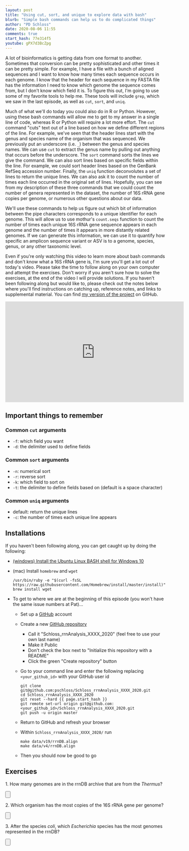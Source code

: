 ```yaml
---
layout: post
title: "Using cut, sort, and unique to explore data with bash"
blurb: "Simple bash commands can help us to do complicated things"
author: "PD Schloss"
date: 2020-08-06 11:55
comments: true
start_hash: 77e314f5
youtube: gPX7d3BcZpg
---
```


A lot of bioinformatics is getting data from one format to another. Sometimes that conversion can be pretty sophisticated and other times it can be pretty simple. For example, I have a file with a bunch of aligned sequences and I want to know how many times each sequence occurs in each genome. I know that the header for each sequence in my FASTA file has the information I need to know which genome the sequence comes from, but I don't know which field it is. To figure this out, I'm going to use some of my favorite tools to help me. These tools will include `grep`, which we saw in the last episode, as well as `cut`, `sort`, and `uniq`.

Much of what we'll do today you could also do in R or Python. However, using these bash commands will allow me to get to my answer in a single line of code, whereas R or Python will require a lot more effort. The `cut` command "cuts" text out of a line based on how we define different regions of the line. For example, we've seen that the header lines start with the genus and species name of the organism that was sequenced. We previously put an underscore (i.e. `_`) between the genus and species names. We can use `cut` to extract the genus name by pulling out anything that occurs before the underscore. The `sort` command sorts the lines we give the command. We can also sort lines based on specific fields within the line. For example, we could sort header lines based on the GenBank RefSeq accession number. Finally, the `uniq` function deconvolutes a set of lines to return the unique lines. We can also ask it to count the number of times each line occurred in the original set of lines. Hopefully, you can see from my description of these three commands that we could count the number of genera represented in the dataset, the number of 16S rRNA gene copies per genome, or numerous other questions about our data.

We'll use these commands to help us figure out which bit of information between the pipe characters corresponds to a unique identifier for each genome. This will allow us to use mothur's `count.seqs` function to count the number of times each unique 16S rRNA gene sequence appears in each genome and the number of times it appears in more distantly related genomes. If we can generate this information, we can use it to quantify how specific an amplicon sequence variant or ASV is to a genome, species, genus, or any other taxonomic level.

Even if you're only watching this video to learn more about bash commands and don't know what a 16S rRNA gene is, I'm sure you'll get a lot out of today's video. Please take the time to follow along on your own computer and attempt the exercises. Don't worry if you aren't sure how to solve the exercises, at the end of the video I will provide solutions. If you haven't been following along but would like to, please check out the notes below where you'll find instructions on catching up, reference notes, and links to supplemental material. You can find [my version of the project](https://github.com/pschloss/Schloss_rrnAnalysis_XXXX_2020) on GitHub.

<iframe style="margin: 0 auto;display:block;" width="560" height="315" src="https://www.youtube.com/embed/{{ page.youtube }}" frameborder="0" allow="accelerometer; autoplay; encrypted-media; gyroscope; picture-in-picture" allowfullscreen></iframe>


## Important things to remember

### Common `cut` arguments
* `-f`: which field you want
* `-d`: the delimiter used to define fields


### Common `sort` arguments
* `-n`: numerical sort
* `-r`: reverse sort
* `-k`: which field to sort on
* `-t`: the delimiter to define fields based on (default is a space character)


### Common `uniq` arguments
* default: return the unique lines
* `-c`: the number of times each unique line appears


## Installations

If you haven't been following along, you can get caught up by doing the following:

* [(windows) Install the Ubuntu Linux BASH shell for Windows 10](https://itsfoss.com/install-bash-on-windows/)
* (mac) Install `homebrew` and `wget`  

	```
	/usr/bin/ruby -e "$(curl -fsSL https://raw.githubusercontent.com/Homebrew/install/master/install)"
	brew install wget
	```

* To get to where we are at the beginning of this episode (you won't have the same issue numbers at Pat)...
  - Set up a [GitHub](https://www.github.com) account
  - Create a new [GitHub repository](https://github.com/new)
    - Call it "Schloss_rrnAnalysis_XXXX_2020" (feel free to use your own last name)
    - Make it Public
    - Don't check the box next to "Initialize this repository with a README"
    - Click the green "Create repository" button
  - Go to your command line and enter the following replacing `<your_github_id>` with your GitHub user id

		git clone git@github.com:pschloss/Schloss_rrnAnalysis_XXXX_2020.git
		cd Schloss_rrnAnalysis_XXXX_2020
		git reset --hard {{ page.start_hash }}
		git remote set-url origin git@github.com:<your_github_id>/Schloss_rrnAnalysis_XXXX_2020.git
		git push -u origin master  

  - Return to GitHub and refresh your browser
  - Within `Schloss_rrnAnalysis_XXXX_2020/` run

	```
	make data/v19/rrnDB.align
	make data/v4/rrnDB.align
	```

  - Then you should now be good to go


## Exercises

1\. How many genomes are in the rrnDB archive that are from the *Thermus*?

<input type="button" class="hideshow">
<div markdown="1" style="display:none;">
16

```
grep ">Thermus" data/raw/rrnDB-5.6_16S_rRNA.fasta | cut -f 2 -d "|" | sort | uniq | wc -l
```
</div>

2\. Which organism has the most copies of the 16S rRNA gene per genome?

<input type="button" class="hideshow">
<div markdown="1" style="display:none;">
*Photobacterium damselae* has 21 copies

```
grep ">" data/raw/rrnDB-5.6_16S_rRNA.fasta | cut -f 1,2 -d "|" | sort | uniq -c | sort -r | cut -f 1 -d "|" | head
```
</div>


3\. After the species *coli*, which *Escherichia* species has the most genomes represented in the rrnDB?

<input type="button" class="hideshow">
<div markdown="1" style="display:none;">
*Escherichia* with 6868

* 957 coli
* 15 albertii
* 5 fergusonii
* 1 sp.
* 1 marmotae

```
grep ">Escherichia" data/v19/rrnDB.align | cut -f 1,2 -d "|" | sort | uniq | cut -f 1 -d "|" | cut -f 2 -d "_" | sort | uniq -c | sort -r
```
</div>

